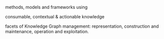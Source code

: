 methods, models and frameworks using

consumable, contextual & actionable knowledge

facets of Knowledge Graph management: representation, construction and maintenance, operation and exploitation.
